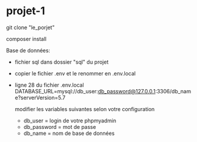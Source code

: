 # projet-1

git clone "le_porjet" 

composer install

Base de données:

- fichier sql dans dossier "sql" du projet
- copier le fichier .env et le renommer en .env.local
- ligne 28 du fichier .env.local 
  DATABASE_URL=mysql://db_user:db_password@127.0.0.1:3306/db_name?serverVersion=5.7
  
  modifier les variables suivantes selon votre configuration
  - db_user = login de votre phpmyadmin
  - db_password = mot de passe 
  - db_name = nom de base de données
